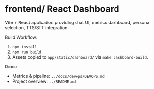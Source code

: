 <!-- Directory Index: frontend/ -->
# frontend/ React Dashboard

Vite + React application providing chat UI, metrics dashboard, persona selection, TTS/STT integration.

Build Workflow:
1. `npm install`
2. `npm run build`
3. Assets copied to `app/static/dashboard/` via `make dashboard-build`.

Docs:
- Metrics & pipeline: `../docs/devops/DEVOPS.md`
- Project overview: `../README.md`
